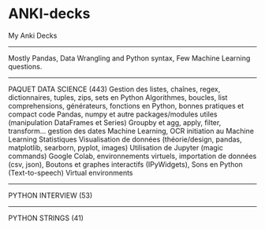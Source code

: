 # ANKI-decks
My Anki Decks
_________________________________________

Mostly Pandas, Data Wrangling and Python syntax,
Few Machine Learning questions.
_________________________________________
PAQUET DATA SCIENCE (443)
Gestion des listes, chaînes, regex, dictionnaires, tuples, zips, sets en Python
Algorithmes, boucles, list comprehensions, générateurs, fonctions en Python, bonnes pratiques et compact code
Pandas, numpy et autre packages/modules utiles (manipulation DataFrames et Series)
Groupby et agg, apply, filter, transform... gestion des dates
Machine Learning, OCR initiation au Machine Learning
Statistiques
Visualisation de données (théorie/design, pandas, matplotlib, searborn, pyplot, images)
Utilisation de Jupyter (magic commands) Google Colab, environnements virtuels, importation de données (csv, json), Boutons et graphes interactifs (IPyWidgets), 
Sons en Python (Text-to-speech)
Virtual environments
__________________
PYTHON INTERVIEW (53)
________________
PYTHON STRINGS (41)